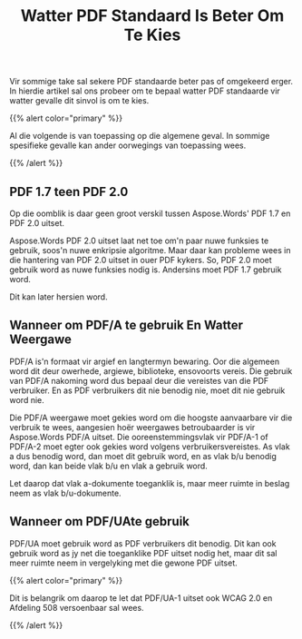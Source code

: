 ﻿---
title: Watter PDF Standaard Is Beter Om Te Kies
second_title: Aspose.Words vir Java
articleTitle: Watter PDF Standaard Is Beter Om Te Kies
linktitle: Watter PDF Standaard Is Beter Om Te Kies
description: "Kies die beste PDF standaard om die resultaat van jou programmeringstaak in Java uit te voer. Watter PDF standaard is beter– PDF 1.7, PDF 2.0, PDF/A-1, PDF/A-2, of PDF/UA."
type: docs
weight: 27
url: /af/java/which-pdf-standard-is-better-to-choose/
---

Vir sommige take sal sekere PDF standaarde beter pas of omgekeerd erger. In hierdie artikel sal ons probeer om te bepaal watter PDF standaarde vir watter gevalle dit sinvol is om te kies.

{{% alert color="primary" %}}

Al die volgende is van toepassing op die algemene geval. In sommige spesifieke gevalle kan ander oorwegings van toepassing wees.

{{% /alert %}}

## PDF 1.7 teen PDF 2.0

Op die oomblik is daar geen groot verskil tussen Aspose.Words' PDF 1.7 en PDF 2.0 uitset.

Aspose.Words PDF 2.0 uitset laat net toe om'n paar nuwe funksies te gebruik, soos'n nuwe enkripsie algoritme. Maar daar kan probleme wees in die hantering van PDF 2.0 uitset in ouer PDF kykers. So, PDF 2.0 moet gebruik word as nuwe funksies nodig is. Andersins moet PDF 1.7 gebruik word.

Dit kan later hersien word.

## Wanneer om PDF/A te gebruik En Watter Weergawe

PDF/A is'n formaat vir argief en langtermyn bewaring. Oor die algemeen word dit deur owerhede, argiewe, biblioteke, ensovoorts vereis. Die gebruik van PDF/A nakoming word dus bepaal deur die vereistes van die PDF verbruiker. En as PDF verbruikers dit nie benodig nie, moet dit nie gebruik word nie.

Die PDF/A weergawe moet gekies word om die hoogste aanvaarbare vir die verbruik te wees, aangesien hoër weergawes betroubaarder is vir Aspose.Words PDF/A uitset. Die ooreenstemmingsvlak vir PDF/A-1 of PDF/A-2 moet egter ook gekies word volgens verbruikersvereistes. As vlak a dus benodig word, dan moet dit gebruik word, en as vlak b/u benodig word, dan kan beide vlak b/u en vlak a gebruik word.

Let daarop dat vlak a-dokumente toeganklik is, maar meer ruimte in beslag neem as vlak b/u-dokumente.

## Wanneer om PDF/UAte gebruik

PDF/UA moet gebruik word as PDF verbruikers dit benodig. Dit kan ook gebruik word as jy net die toeganklike PDF uitset nodig het, maar dit sal meer ruimte neem in vergelyking met die gewone PDF uitset.

{{% alert color="primary" %}}

Dit is belangrik om daarop te let dat PDF/UA-1 uitset ook WCAG 2.0 en Afdeling 508 versoenbaar sal wees.

{{% /alert %}}